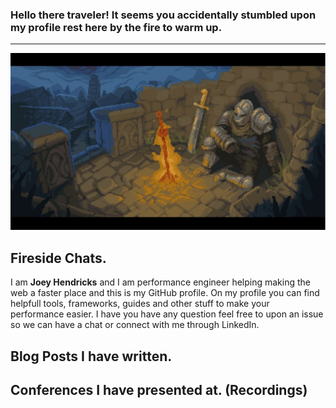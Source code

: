 ### Hello there traveler! It seems you accidentally stumbled upon my profile rest here by the fire to warm up.
---
<!-- LOGO -->
<p align="center">
  <img src="https://github.com/JoeyHendricks/JoeyHendricks/blob/main/rest-by-fire-image.png?raw=true"/>
</p>

## Fireside Chats.

I am **Joey Hendricks** and I am performance engineer helping making the web a faster place and this is my GitHub profile.
On my profile you can find helpfull tools, frameworks, guides and other stuff to make your performance easier.
I have you have any question feel free to upon an issue so we can have a chat or connect with me through LinkedIn.

## Blog Posts I have written.



## Conferences I have presented at. (Recordings)

